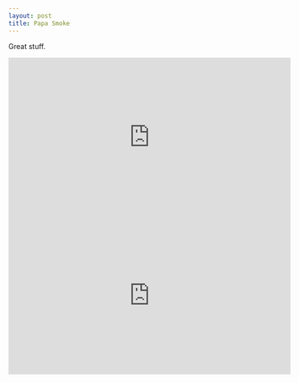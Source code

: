 ```yaml
---
layout: post
title: Papa Smoke
---
```

Great stuff.

<iframe width="560" height="315" src="https://www.youtube.com/embed/WnRSKioRIs4" frameborder="0" allowfullscreen></iframe>

<iframe width="560" height="315" src="https://www.youtube.com/embed/A6g0mPo-uJM" frameborder="0" allowfullscreen></iframe>
